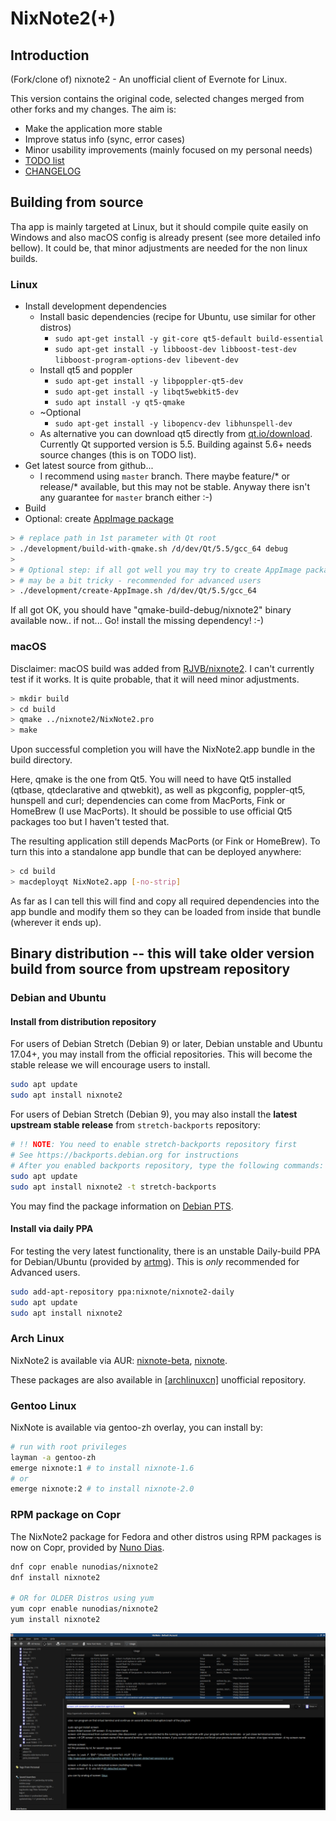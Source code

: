 # NixNote2(+)
## Introduction

(Fork/clone of) nixnote2 - An unofficial client of Evernote for Linux.

This version contains the original code, selected changes merged from other forks and my changes. 
The aim is:
* Make the application more stable
* Improve status info (sync, error cases)
* Minor usability improvements (mainly focused on my personal needs)
* [TODO list](docs/TODO.md)
* [CHANGELOG](docs/CHANGELOG.md)


## Building from source

Tha app is mainly targeted at Linux, but it should compile quite easily on Windows and 
also macOS config is already present (see more detailed info bellow). It could be,
that minor adjustments are needed for the non linux builds.

### Linux

* Install development dependencies
  * Install basic dependencies (recipe for Ubuntu, use similar for other distros)
    * ```sudo apt-get install -y git-core qt5-default build-essential```
    * ```sudo apt-get install -y libboost-dev libboost-test-dev libboost-program-options-dev libevent-dev``` 
  * Install qt5 and poppler
    * ```sudo apt-get install -y libpoppler-qt5-dev```
    * ```sudo apt-get install -y libqt5webkit5-dev```
    * ```sudo apt install -y qt5-qmake```
  * ~Optional
    * ```sudo apt-get install -y libopencv-dev libhunspell-dev``` 
  * As alternative you can download qt5 directly from [qt.io/download](https://www.qt.io/download). 
    Currently Qt supported version is 5.5. Building against 5.6+ needs source changes 
    (this is on TODO list).
* Get latest source from github... 
  * I recommend using `master` branch. There maybe feature/* or release/* available, but this may 
    not be stable. Anyway there isn't any guarantee for `master` branch either :-)
* Build
* Optional: create [AppImage package](https://appimage.org/)

```bash
> # replace path in 1st parameter with Qt root 
> ./development/build-with-qmake.sh /d/dev/Qt/5.5/gcc_64 debug
>
> # Optional step: if all got well you may try to create AppImage package
> # may be a bit tricky - recommended for advanced users 
> ./development/create-AppImage.sh /d/dev/Qt/5.5/gcc_64
```
If all got OK, you should have "qmake-build-debug/nixnote2" binary available now.. if not... 
Go! install the missing dependency! :-)

### macOS

Disclaimer: macOS build was added from [RJVB/nixnote2](https://github.com/RJVB/nixnote2). 
I can't currently test if it works. It is quite probable, that it will need minor adjustments.

```bash
> mkdir build
> cd build
> qmake ../nixnote2/NixNote2.pro
> make
```

Upon successful completion you will have the NixNote2.app bundle in the build directory.

Here, qmake is the one from Qt5. You will need to have Qt5 installed (qtbase, qtdeclarative and qtwebkit),
as well as pkgconfig, poppler-qt5, hunspell and curl; dependencies can come from MacPorts, Fink or HomeBrew (I use MacPorts).
It should be possible to use official Qt5 packages too but I haven't tested that.

The resulting application still depends MacPorts (or Fink or HomeBrew). To turn this into a standalone app bundle that can be
deployed anywhere:

```bash
> cd build
> macdeployqt NixNote2.app [-no-strip]
```

As far as I can tell this will find and copy all required dependencies into the app bundle and modify them so they
can be loaded from inside that bundle (wherever it ends up).

## Binary distribution -- **this will take older version build from source from upstream repository**

### Debian and Ubuntu

#### Install from distribution repository

For users of Debian Stretch (Debian 9) or later, Debian unstable and Ubuntu 17.04+, you may install
from the official repositories. This will become the stable release we will encourage users to install.

```bash
sudo apt update
sudo apt install nixnote2
```

For users of Debian Stretch (Debian 9), you may also install the
**latest upstream stable release** from `stretch-backports` repository:

```bash
# !! NOTE: You need to enable stretch-backports repository first
# See https://backports.debian.org for instructions
# After you enabled backports repository, type the following commands:
sudo apt update
sudo apt install nixnote2 -t stretch-backports
```

You may find the package information on [Debian PTS](https://tracker.debian.org/pkg/nixnote2).

#### Install via daily PPA

For testing the very latest functionality, there is an unstable Daily-build PPA for Debian/Ubuntu (provided by [artmg](https://github.com/artmg/nixnote2-packaging/wiki)). This is _only_ recommended for Advanced users.

```bash
sudo add-apt-repository ppa:nixnote/nixnote2-daily
sudo apt update
sudo apt install nixnote2
```

### Arch Linux

NixNote2 is available via AUR: [nixnote-beta](https://aur.archlinux.org/packages/nixnote-beta/),
[nixnote](https://aur.archlinux.org/packages/nixnote/).

These packages are also available in [[archlinuxcn]](https://www.archlinuxcn.org/archlinux-cn-repo-and-mirror/)
unofficial repository.

### Gentoo Linux

NixNote is available via gentoo-zh overlay, you can install by:

```bash
# run with root privileges
layman -a gentoo-zh
emerge nixnote:1 # to install nixnote-1.6
# or
emerge nixnote:2 # to install nixnote-2.0
```

### RPM package on Copr

The NixNote2 package for Fedora and other distros using RPM packages is now on Copr, provided by [Nuno Dias](http://copr-dist-git.fedorainfracloud.org/cgit/nunodias/nixnote2/).

```bash
dnf copr enable nunodias/nixnote2
dnf install nixnote2

# OR for OLDER Distros using yum
yum copr enable nunodias/nixnote2
yum install nixnote2
```

![Nixnote](screenshot.png)
